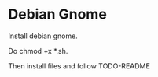 # Debian Gnome

Install debian gnome. 

Do chmod +x *.sh.

Then install files and follow TODO-README
